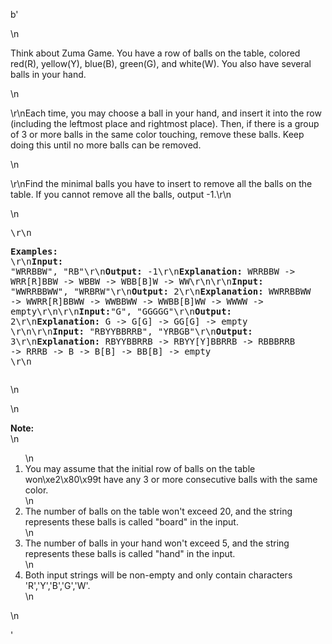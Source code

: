 b'<div class="question-description">\n<p><p>Think about Zuma Game. You have a row of balls on the table, colored red(R), yellow(Y), blue(B), green(G), and white(W). You also have several balls in your hand.</p>\n<p>\r\nEach time, you may choose a ball in your hand, and insert it into the row (including the leftmost place and rightmost place). Then, if there is a group of 3 or more balls in the same color touching, remove these balls. Keep doing this until no more balls can be removed.</p>\n<p>\r\nFind the minimal balls you have to insert to remove all the balls on the table. If you cannot remove all the balls, output -1.\r\n</p>\n<pre>\r\n<p><b>Examples:</b><br/>\r\n<b>Input:</b> "WRRBBW", "RB"\r\n<b>Output:</b> -1\r\n<b>Explanation:</b> WRRBBW -&gt; WRR[R]BBW -&gt; WBBW -&gt; WBB[B]W -&gt; WW\r\n\r\n<b>Input:</b> "WWRRBBWW", "WRBRW"\r\n<b>Output:</b> 2\r\n<b>Explanation:</b> WWRRBBWW -&gt; WWRR[R]BBWW -&gt; WWBBWW -&gt; WWBB[B]WW -&gt; WWWW -&gt; empty\r\n\r\n<b>Input:</b>"G", "GGGGG"\r\n<b>Output:</b> 2\r\n<b>Explanation:</b> G -&gt; G[G] -&gt; GG[G] -&gt; empty \r\n\r\n<b>Input:</b> "RBYYBBRRB", "YRBGB"\r\n<b>Output:</b> 3\r\n<b>Explanation:</b> RBYYBBRRB -&gt; RBYY[Y]BBRRB -&gt; RBBBRRB -&gt; RRRB -&gt; B -&gt; B[B] -&gt; BB[B] -&gt; empty \r\n</p></pre>\n</p>\n<p><b>Note:</b><br/>\n<ol>\n<li>You may assume that the initial row of balls on the table won\xe2\x80\x99t have any 3 or more consecutive balls with the same color.</li>\n<li>The number of balls on the table won\'t exceed 20, and the string represents these balls is called "board" in the input.</li>\n<li>The number of balls in your hand won\'t exceed 5, and the string represents these balls is called "hand" in the input.</li>\n<li>Both input strings will be non-empty and only contain characters \'R\',\'Y\',\'B\',\'G\',\'W\'.</li>\n</ol>\n</p></div>'